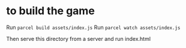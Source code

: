 # to build the game

Run ```parcel build assets/index.js```
Run ```parcel watch assets/index.js``` 

Then serve this directory from a server and run index.html